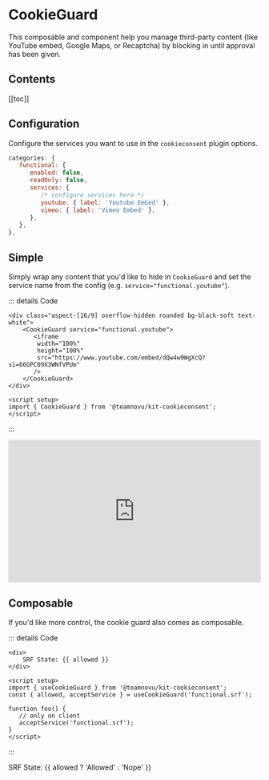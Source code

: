 <script setup>
import { getCurrentInstance, onMounted } from 'vue'
import { createCookieConsent, CookieGuard, useCookieGuard } from '@teamnovu/kit-cookieconsent';
import { useRouter } from 'vitepress'
import '@teamnovu/kit-cookieconsent/style';

// setup
if (!import.meta.env.SSR) {
   const instance = getCurrentInstance();
   const app = instance.appContext.app;
   app.use(createCookieConsent({
      categories: {
         functional: {
            services: {
               youtube: { label: 'Youtube Embed' },
               vimeo: { label: 'Vimeo Embed' },
               srf: { label: 'SRF Embed' },
            },
         },
      },
   }));
   onMounted(()=>{
      const router = useRouter();
      router.onBeforeRouteChange = () => { app.config.globalProperties.$cookieconsent?.reset(true); }
      window.onbeforeunload = () => { app.config.globalProperties.$cookieconsent?.reset(true); }
   })
}

// for composable example
const { allowed } = useCookieGuard('functional.srf');

</script>
<style>
body {
    --cc-font-family: var(--vp-font-family-base);
    --cc-btn-primary-bg: var(--vp-c-brand);
    --cc-btn-primary-border-color: #{var(--vp-c-brand)};
    --cc-btn-primary-hover-bg: var(--vp-c-brand-darker);
    --cc-toggle-on-bg: var(--vp-c-brand);
}
.video {
   position: relative;
   aspect-ratio: 16/9;
   background-color: var(--vp-custom-block-details-bg);
}
</style>


# CookieGuard

This composable and component help you manage third-party content (like YouTube embed, Google Maps, or Recaptcha) by blocking in until approval has been given.

## Contents

[[toc]]

## Configuration

Configure the services you want to use in the `cookieconsent` plugin options.
```js
categories: {
   functional: {
      enabled: false,
      readOnly: false,
      services: {
         /* configure services here */
         youtube: { label: 'Youtube Embed' },
         vimeo: { label: 'Vimeo Embed' },
      },
   },
},
```

## Simple

Simply wrap any content that you'd like to hide in `CookieGuard` and set the service name from the config (e.g. `service="functional.youtube"`).

::: details Code
```vue
<div class="aspect-[16/9] overflow-hidden rounded bg-black-soft text-white">
    <CookieGuard service="functional.youtube">
       <iframe
        width="100%"
        height="100%"
        src="https://www.youtube.com/embed/dQw4w9WgXcQ?si=66GPC09X3WNfVPUm"
       />
    </CookieGuard>
</div>

<script setup>
import { CookieGuard } from '@teamnovu/kit-cookieconsent';
</script>
```
:::
<div class="video">
    <CookieGuard service="functional.youtube">
       <iframe
        width="100%"
        height="100%"
        frameborder="0"
        src="https://www.youtube.com/embed/dQw4w9WgXcQ?si=66GPC09X3WNfVPUm"
       />
    </CookieGuard>
</div>

## Custom Message

You can also provide a `#rejected` template to show a custom message.

::: details Code
```vue
<div class="video">
    <CookieGuard service="functional.vimeo">
      <template #default>
        <iframe src="https://player.vimeo.com/video/375468729?h=d063a6fe74" width="100%" height="100%" frameborder="0"></iframe>
       </template>
       <template #rejected="{ acceptService, serviceName }">
         <div style="height:100%;padding:4rem">
            <div style="height:100%;display:flex;flex-direction:column;align-items:center;justify-content:center;border:3px solid white;">
               <strong>Hi there, wanna have some {{ serviceName }} cookies?</strong>
               <button
                  style="padding:2rem 4rem;background-color:var(--vp-c-brand);color:white;border:none;border-radius:0.5rem;cursor:pointer;margin-top:2rem;"
                  @click="() => acceptService('functional.vimeo')"
               >
                  🍪 Oh boi! 🍪
               </button>
            </div>
         </div>
       </template>
    </CookieGuard>
</div>

<script setup>
import { CookieGuard } from '@teamnovu/kit-cookieconsent';
</script>
```
:::
<div class="video">
    <CookieGuard service="functional.vimeo">
      <template #default>
        <iframe src="https://player.vimeo.com/video/375468729?h=d063a6fe74" width="100%" height="100%" frameborder="0"></iframe>
       </template>
       <template #rejected="{ acceptService, serviceName }">
         <div style="height:100%;padding:4rem">
            <div style="height:100%;display:flex;flex-direction:column;align-items:center;justify-content:center;border:3px solid white;">
               <strong>Hi there, wanna have some {{ serviceName }} cookies?</strong>
               <button
                  style="padding:2rem 4rem;background-color:var(--vp-c-brand);color:white;border:none;border-radius:0.5rem;cursor:pointer;margin-top:2rem;"
                  @click="() => acceptService('functional.vimeo')"
               >
                  🍪 Oh boi! 🍪
               </button>
            </div>
         </div>
       </template>
    </CookieGuard>
</div>

## Composable

If you'd like more control, the cookie guard also comes as composable.

::: details Code
```vue
<div>
    SRF State: {{ allowed }}
</div>

<script setup>
import { useCookieGuard } from '@teamnovu/kit-cookieconsent';
const { allowed, acceptService } = useCookieGuard('functional.srf');

function foo() {
   // only on client
   acceptService('functional.srf');
}
</script>
```
:::
<div>
    SRF State: {{ allowed ? 'Allowed' : 'Nope' }}
</div>